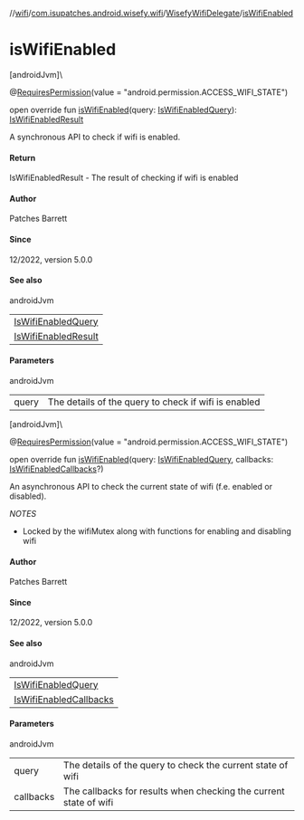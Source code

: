 //[wifi](../../../index.md)/[com.isupatches.android.wisefy.wifi](../index.md)/[WisefyWifiDelegate](index.md)/[isWifiEnabled](is-wifi-enabled.md)

# isWifiEnabled

[androidJvm]\

@[RequiresPermission](https://developer.android.com/reference/kotlin/androidx/annotation/RequiresPermission.html)(value = &quot;android.permission.ACCESS_WIFI_STATE&quot;)

open override fun [isWifiEnabled](is-wifi-enabled.md)(query: [IsWifiEnabledQuery](../../com.isupatches.android.wisefy.wifi.entities/-is-wifi-enabled-query/index.md)): [IsWifiEnabledResult](../../com.isupatches.android.wisefy.wifi.entities/-is-wifi-enabled-result/index.md)

A synchronous API to check if wifi is enabled.

#### Return

IsWifiEnabledResult - The result of checking if wifi is enabled

#### Author

Patches Barrett

#### Since

12/2022, version 5.0.0

#### See also

androidJvm

| |
|---|
| [IsWifiEnabledQuery](../../com.isupatches.android.wisefy.wifi.entities/-is-wifi-enabled-query/index.md) |
| [IsWifiEnabledResult](../../com.isupatches.android.wisefy.wifi.entities/-is-wifi-enabled-result/index.md) |

#### Parameters

androidJvm

| | |
|---|---|
| query | The details of the query to check if wifi is enabled |

[androidJvm]\

@[RequiresPermission](https://developer.android.com/reference/kotlin/androidx/annotation/RequiresPermission.html)(value = &quot;android.permission.ACCESS_WIFI_STATE&quot;)

open override fun [isWifiEnabled](is-wifi-enabled.md)(query: [IsWifiEnabledQuery](../../com.isupatches.android.wisefy.wifi.entities/-is-wifi-enabled-query/index.md), callbacks: [IsWifiEnabledCallbacks](../../com.isupatches.android.wisefy.wifi.callbacks/-is-wifi-enabled-callbacks/index.md)?)

An asynchronous API to check the current state of wifi (f.e. enabled or disabled).

*NOTES*

- 
   Locked by the wifiMutex along with functions for enabling and disabling wifi

#### Author

Patches Barrett

#### Since

12/2022, version 5.0.0

#### See also

androidJvm

| |
|---|
| [IsWifiEnabledQuery](../../com.isupatches.android.wisefy.wifi.entities/-is-wifi-enabled-query/index.md) |
| [IsWifiEnabledCallbacks](../../com.isupatches.android.wisefy.wifi.callbacks/-is-wifi-enabled-callbacks/index.md) |

#### Parameters

androidJvm

| | |
|---|---|
| query | The details of the query to check the current state of wifi |
| callbacks | The callbacks for results when checking the current state of wifi |
